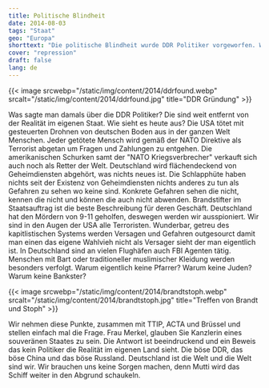 ```yaml
---
title: Politische Blindheit
date: 2014-08-03
tags: "Staat"
geo: "Europa"
shorttext: "Die politische Blindheit wurde DDR Politiker vorgeworfen. Wie sieht es mit den westlichen aus? Acta, Ceta, TTIP sind ja offen für Volkes Wünsche..."
cover: "repression"
draft: false
lang: de
---
```


{{< image srcwebp="/static/img/content/2014/ddrfound.webp" srcalt="/static/img/content/2014/ddrfound.jpg" title="DDR Gründung" >}}

Was sagte man damals über die DDR Politiker? Die sind weit entfernt von der Realität im eigenen Staat. Wie sieht es heute aus? Die USA tötet mit gesteuerten Drohnen von deutschen Boden aus in der ganzen Welt Menschen. Jeder getötete Mensch wird gemäß der NATO Direktive als Terrorist abgetan um Fragen und Zahlungen zu entgehen. Die amerikanischen Schurken samt der "NATO Kriegsverbrecher" verkauft sich auch noch als Retter der Welt. Deutschland wird flächendeckend von Geheimdiensten abgehört, was nichts neues ist. Die Schlapphüte haben nichts seit der Existenz von Geheimdiensten nichts anderes zu tun als Gefahren zu sehen wo keine sind. Konkrete Gefahren sehen die nicht, kennen die nicht und können die auch nicht abwenden. Brandstifter im Staatsauftrag ist die beste Beschreibung für deren Geschäft. Deutschland hat den Mördern von 9-11 geholfen, deswegen werden wir ausspioniert. Wir sind in den Augen der USA alle Terroristen. Wunderbar, getreu des kapitlistischen Systems werden Versagen und Gefahren outgesourct damit man einen das eigene Wahlvieh nicht als Versager sieht der man eigentlich ist. In Deutschland sind an vielen Flughäfen auch FBI Agenten tätig. Menschen mit Bart oder traditioneller muslimischer Kleidung werden besonders verfolgt. Warum eigentlich keine Pfarrer? Warum keine Juden? Warum keine Bankster? 

{{< image srcwebp="/static/img/content/2014/brandtstoph.webp" srcalt="/static/img/content/2014/brandtstoph.jpg" title="Treffen von Brandt und Stoph" >}}

Wir nehmen diese Punkte, zusammen mit TTIP, ACTA und Brüssel und stellen einfach mal die Frage. Frau Merkel, glauben Sie Kanzlerin eines souveränen Staates zu sein. Die Antwort ist beeindruckend und ein Beweis das kein Politiker die Realität im eigenen Land sieht. Die böse DDR, das böse China und das böse Russland. Deutschland ist die Welt und die Welt sind wir. Wir brauchen uns keine Sorgen machen, denn Mutti wird das Schiff weiter in den Abgrund schaukeln. 
